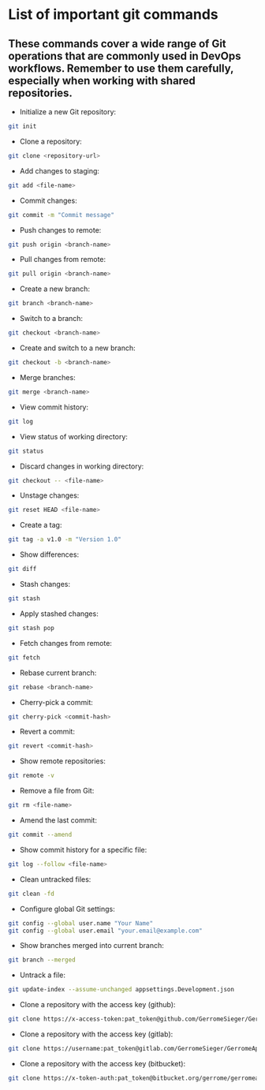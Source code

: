 # List of important git commands

## These commands cover a wide range of Git operations that are commonly used in DevOps workflows. Remember to use them carefully, especially when working with shared repositories.

- Initialize a new Git repository:

```bash
git init
```

- Clone a repository:

```bash
git clone <repository-url>
```

- Add changes to staging:

```bash
git add <file-name>
```

- Commit changes:

```bash
git commit -m "Commit message"
```

- Push changes to remote:

```bash
git push origin <branch-name>
```

- Pull changes from remote:

```bash
git pull origin <branch-name>
```

- Create a new branch:

```bash
git branch <branch-name>
```

- Switch to a branch:

```bash
git checkout <branch-name>
```

- Create and switch to a new branch:

```bash
git checkout -b <branch-name>
```

- Merge branches:

```bash
git merge <branch-name>
```

- View commit history:

```bash
git log
```

- View status of working directory:

```bash
git status
```

- Discard changes in working directory:

```bash
git checkout -- <file-name>
```

- Unstage changes:

```bash
git reset HEAD <file-name>
```

- Create a tag:

```bash
git tag -a v1.0 -m "Version 1.0"
```

- Show differences:

```bash
git diff
```

- Stash changes:

```bash
git stash
```

- Apply stashed changes:

```bash
git stash pop
```

- Fetch changes from remote:

```bash
git fetch
```

- Rebase current branch:

```bash
git rebase <branch-name>
```

- Cherry-pick a commit:

```bash
git cherry-pick <commit-hash>
```

- Revert a commit:

```bash
git revert <commit-hash>
```

- Show remote repositories:

```bash
git remote -v
```

- Remove a file from Git:

```bash
git rm <file-name>
```

- Amend the last commit:

```bash
git commit --amend
```

- Show commit history for a specific file:

```bash
git log --follow <file-name>
```

- Clean untracked files:

```bash
git clean -fd
```

- Configure global Git settings:

```bash
git config --global user.name "Your Name"
git config --global user.email "your.email@example.com"
```

- Show branches merged into current branch:

```bash
git branch --merged
```

- Untrack a file:

```bash
git update-index --assume-unchanged appsettings.Development.json
```

- Clone a repository with the access key (github):

```bash
git clone https://x-access-token:pat_token@github.com/GerromeSieger/GerromeApp.git
```

- Clone a repository with the access key (gitlab):

```bash
git clone https://username:pat_token@gitlab.com/GerromeSieger/GerromeApp.git
```

- Clone a repository with the access key (bitbucket):

```bash
git clone https://x-token-auth:pat_token@bitbucket.org/gerrome/gerromeapp.git
```